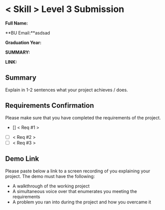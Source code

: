 # < Skill > Level 3 Submission

**Full Name:**

**BU Email:**asdsad

**Graduation Year:**

**SUMMARY:**

**LINK:**

## Summary

Explain in 1-2 sentences what your project achieves / does.

## Requirements Confirmation

Please make sure that you have completed the requirements of the project.

- [] < Req #1 >
- [ ] < Req #2 >
- [ ] < Req #3 >

## Demo Link

Please paste below a link to a screen recording of you explaining your project. The demo must have the following:

- A walkthrough of the working project
- A simultaneous voice over that enumerates you meeting the requirements
- A problem you ran into during the project and how you overcame it
